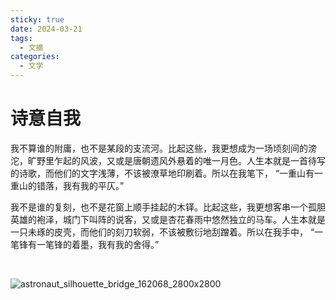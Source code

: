 ```yaml
---
sticky: true
date: 2024-03-21
tags:
  - 文摘
categories:
  - 文学
---
```


# 诗意自我

我不算谁的附庸，也不是某段的支流河。比起这些，我更想成为一场顷刻间的滂沱，旷野里乍起的风波，又或是唐朝遗风外悬着的唯一月色。人生本就是一首待写的诗歌，而他们的文字浅薄，不该被潦草地印刷着。所以在我笔下， “一重山有一重山的错落，我有我的平仄。”

我不是谁的复刻，也不是花窗上顺手挂起的木铎。比起这些，我更想客串一个孤胆英雄的袍泽，城门下叫阵的说客，又或是杏花春雨中悠然独立的马车。人生本就是一只未琢的皮壳，而他们的刻刀软弱，不该被敷衍地刮蹭着。所以在我手中， “一笔锋有一笔锋的着墨，我有我的舍得。”

<br/>

![astronaut_silhouette_bridge_162068_2800x2800](https://cdn.jsdelivr.net/gh/Pakho12138/PicGoCDN/other/202404132258293.png)
